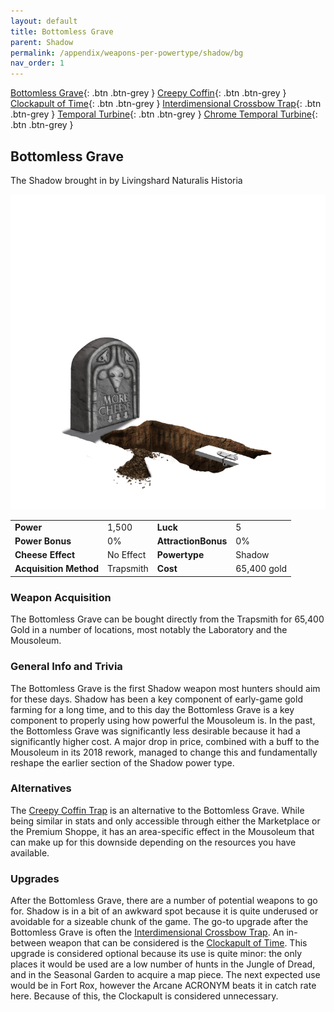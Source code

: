 ```yaml
---
layout: default
title: Bottomless Grave
parent: Shadow
permalink: /appendix/weapons-per-powertype/shadow/bg
nav_order: 1
---
```

<span class="fs-1">[Bottomless Grave](/appendix/weapons-per-powertype/shadow/bg){: .btn .btn-grey } </span><span class="fs-1"> [Creepy Coffin](/appendix/weapons-per-powertype/shadow/coffin){: .btn .btn-grey } </span><span class="fs-1"> [Clockapult of Time](/appendix/weapons-per-powertype/shadow/cot){: .btn .btn-grey } </span><span class="fs-1"> [Interdimensional Crossbow Trap](/appendix/weapons-per-powertype/shadow/idct){: .btn .btn-grey } </span><span class="fs-1"> [Temporal Turbine](/appendix/weapons-per-powertype/shadow/tt){: .btn .btn-grey } </span><span class="fs-1"> [Chrome Temporal Turbine](/appendix/weapons-per-powertype/shadow/ctt){: .btn .btn-grey } </span>
## Bottomless Grave
The Shadow brought in by Livingshard Naturalis Historia

<img src="/assets/images/weapons/bg.png" alt="uncovered undercover sceptic tank" width="600">

|||||
|---|---|---|---|
| __Power__ 	| 1,500 	| __Luck__ 	| 5 	|
| __Power Bonus__ 	| 0% 	|__AttractionBonus__ 	| 0% 	|
| __Cheese Effect__ 	| No Effect 	| __Powertype__ 	| Shadow 	|
| __Acquisition Method__ 	| Trapsmith 	| __Cost__ 	| 65,400 gold 	|

### Weapon Acquisition
The Bottomless Grave can be bought directly from the Trapsmith for 65,400 Gold in a number of locations, most notably the Laboratory and the Mousoleum.

### General Info and Trivia
The Bottomless Grave is the first Shadow weapon most hunters should aim for these days. Shadow has been a key component of early-game gold farming for a long time, and to this day the Bottomless Grave is a key component to properly using how powerful the Mousoleum is.
In the past, the Bottomless Grave was significantly less desirable because it had a significantly higher cost. A major drop in price, combined with a buff to the Mousoleum in its 2018 rework, managed to change this and fundamentally reshape the earlier section of the Shadow power type.

### Alternatives
The [Creepy Coffin Trap](/appendix/weapons-per-powertype/shadow/coffin) is an alternative to the Bottomless Grave. While being similar in stats and only accessible through either the Marketplace or the Premium Shoppe, it has an area-specific effect in the Mousoleum that can make up for this downside depending on the resources you have available.
### Upgrades
After the Bottomless Grave, there are a number of potential weapons to go for. Shadow is in a bit of an awkward spot because it is quite underused or avoidable for a sizeable chunk of the game. The go-to upgrade after the Bottomless Grave is often the [Interdimensional Crossbow Trap](/appendix/weapons-per-powertype/shadow/IDCT).
An in-between weapon that can be considered is the [Clockapult of Time](/appendix/weapons-per-powertype/shadow/CoT). This upgrade is considered optional because its use is quite minor: the only places it would be used are a low number of hunts in the Jungle of Dread, and in the Seasonal Garden to acquire a map piece. The next expected use would be in Fort Rox, however the Arcane ACRONYM beats it in catch rate here. Because of this, the Clockapult is considered unnecessary.
